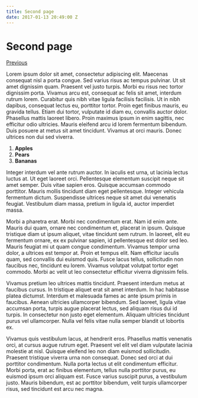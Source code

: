 ```yaml
---
title: Second page
date: 2017-01-13 20:49:00 Z
---
```


# Second page

[Previous](./my-first-page.html)

Lorem ipsum dolor sit amet, consectetur adipiscing elit. Maecenas consequat nisl a porta congue. Sed varius risus ac tempus pulvinar. Ut sit amet dignissim quam. Praesent vel justo turpis. Morbi eu risus nec tortor dignissim porta. Vivamus arcu est, consequat ac felis sit amet, interdum rutrum lorem. Curabitur quis nibh vitae ligula facilisis facilisis. Ut in nibh dapibus, consequat lectus eu, porttitor tortor. Proin eget finibus mauris, eu gravida tellus. Etiam dui tortor, vulputate id diam eu, convallis auctor dolor. Phasellus mattis laoreet libero. Proin maximus ipsum in enim sagittis, nec efficitur odio ultricies. Mauris eleifend arcu id lorem fermentum bibendum. Duis posuere at metus sit amet tincidunt. Vivamus at orci mauris. Donec ultrices non dui sed viverra.

1. **Apples**
2. **Pears**
3. **Bananas** 

Integer interdum vel ante rutrum auctor. In iaculis est urna, ut lacinia lectus luctus at. Ut eget laoreet orci. Pellentesque elementum suscipit neque sit amet semper. Duis vitae sapien eros. Quisque accumsan commodo porttitor. Mauris mollis tincidunt diam eget pellentesque. Integer vehicula fermentum dictum. Suspendisse ultrices neque sit amet dui venenatis feugiat. Vestibulum diam massa, pretium in ligula id, auctor imperdiet massa.

Morbi a pharetra erat. Morbi nec condimentum erat. Nam id enim ante. Mauris dui quam, ornare nec condimentum et, placerat in ipsum. Quisque tristique diam ut ipsum aliquet, vitae tincidunt sem rutrum. In laoreet, elit eu fermentum ornare, ex ex pulvinar sapien, id pellentesque est dolor sed leo. Mauris feugiat mi ut quam congue condimentum. Vivamus tempor urna dolor, a ultrices est tempor at. Proin et tempus elit. Nam efficitur iaculis quam, sed convallis dui euismod quis. Fusce lacus tellus, sollicitudin non faucibus nec, tincidunt eu lorem. Vivamus volutpat volutpat tortor eget commodo. Morbi ac velit ut leo consectetur efficitur viverra dignissim felis.

Vivamus pretium leo ultrices mattis tincidunt. Praesent interdum metus at faucibus cursus. In tristique aliquet erat sit amet interdum. In hac habitasse platea dictumst. Interdum et malesuada fames ac ante ipsum primis in faucibus. Aenean ultricies ullamcorper bibendum. Sed laoreet, ligula vitae accumsan porta, turpis augue placerat lectus, sed aliquam risus dui id turpis. In consectetur non justo eget elementum. Aliquam ultricies tincidunt purus vel ullamcorper. Nulla vel felis vitae nulla semper blandit ut lobortis ex.

Vivamus quis vestibulum lacus, at hendrerit eros. Phasellus mattis venenatis orci, at cursus augue rutrum eget. Praesent vel elit vel diam vulputate lacinia molestie at nisl. Quisque eleifend leo non diam euismod sollicitudin. Praesent tristique viverra urna non consequat. Donec sed orci at dui porttitor condimentum. Nulla porta lectus ut elit condimentum efficitur. Morbi porta, erat ac finibus elementum, tellus nulla porttitor purus, eu euismod ipsum orci aliquam est. Fusce varius suscipit purus, a vestibulum justo. Mauris bibendum, est ac porttitor bibendum, velit turpis ullamcorper risus, sed tincidunt est arcu nec magna. 